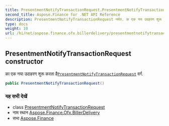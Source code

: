 ```yaml
---
title: PresentmentNotifyTransactionRequest.PresentmentNotifyTransactionRequest
second_title: Aspose.Finance for .NET API Reference
description: PresentmentNotifyTransactionRequest नर्मत. क एक नय उदहरण शुरू करत हैPresentmentNotifyTransactionRequest वर्ग.
type: docs
weight: 10
url: /hi/net/aspose.finance.ofx.billerdelivery/presentmentnotifytransactionrequest/presentmentnotifytransactionrequest/
---
```

## PresentmentNotifyTransactionRequest constructor

का एक नया उदाहरण शुरू करता है[`PresentmentNotifyTransactionRequest`](../) वर्ग.

```csharp
public PresentmentNotifyTransactionRequest()
```

### यह सभी देखें

* class [PresentmentNotifyTransactionRequest](../)
* नाम स्थान [Aspose.Finance.Ofx.BillerDelivery](../../presentmentnotifytransactionrequest/)
* सभा [Aspose.Finance](../../../)


